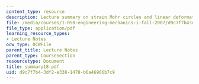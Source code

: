 ```yaml
---
content_type: resource
description: Lecture summary on strain Mohr circles and linear deformation theory.
file: /media/courses/1-050-engineering-mechanics-i-fall-2007/d9c7f7b43df2e3381478b6a46966b7c9_summary18.pdf
file_type: application/pdf
learning_resource_types:
- Lecture Notes
ocw_type: OCWFile
parent_title: Lecture Notes
parent_type: CourseSection
resourcetype: Document
title: summary18.pdf
uid: d9c7f7b4-3df2-e338-1478-b6a46966b7c9
---
```

